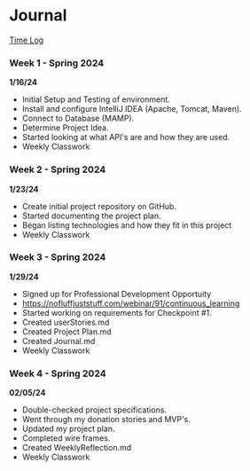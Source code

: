 # Journal

[Time Log](TimeLog.md)

### Week 1 - Spring 2024
**1/16/24**
* Initial Setup and Testing of environment.
* Install and configure IntelliJ IDEA (Apache, Tomcat, Maven).
* Connect to Database (MAMP).
* Determine Project Idea.
* Started looking at what API's are and how they are used.
* Weekly Classwork


### Week 2 - Spring 2024
**1/23/24**
* Create initial project repository on GitHub.
* Started documenting the project plan.
* Began listing technologies and how they fit in this project
* Weekly Classwork


### Week 3 - Spring 2024
**1/29/24**
* Signed up for Professional Development Opportuity
* https://nofluffjuststuff.com/webinar/91/continuous_learning
* Started working on requirements for Checkpoint #1.
* Created userStories.md
* Created Project Plan.md
* Created Journal.md
* Weekly Classwork


### Week 4 - Spring 2024
**02/05/24**
* Double-checked project specifications.
* Went through my donation stories and MVP's.
* Updated my project plan.
* Completed wire frames.
* Created WeeklyReflection.md
* Weekly Classwork